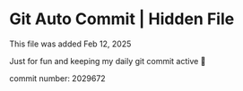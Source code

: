 # Git Auto Commit | Hidden File

This file was added Feb 12, 2025

Just for fun and keeping my daily git commit active 🤪

commit number: 2029672
